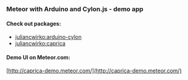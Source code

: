 ### Meteor with Arduino and Cylon.js - demo app

#### Check out packages:

- [juliancwirko:arduino-cylon](https://github.com/juliancwirko/meteor-arduino-cylon)
- [juliancwirko:caprica](https://github.com/juliancwirko/meteor-caprica)

#### Demo UI on Meteor.com:

[http://caprica-demo.meteor.com/](http://caprica-demo.meteor.com/)